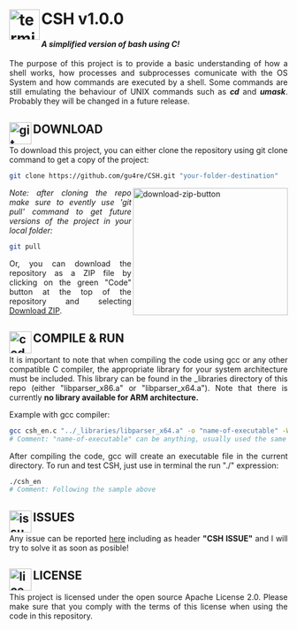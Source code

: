 # CSH v1.0.0 <img src="http://icons.iconarchive.com/icons/blackvariant/button-ui-system-apps/1024/Terminal-icon.png" alt="terminal-icon" width="55" height="55" align="left"/>
#### *A simplified version of bash using C!*

<p align="justify">The purpose of this project is to provide a basic understanding of how a shell works, how processes and subprocesses comunicate with the OS System and how commands are executed by a shell. Some commands are still emulating the behaviour of UNIX commands such as <b><i>cd</b></i> and <i><b>umask</b></i>. Probably they will be changed in a future release.</p>

## DOWNLOAD <img src="https://cdn3.iconfinder.com/data/icons/social-media-2169/24/social_media_social_media_logo_git-1024.png" alt="git-icon" width="40" height="40" align="left"/>

<p align="justify">To download this project, you can either clone the repository using git clone command to get a copy of the project:</p>

```bash
git clone https://github.com/gu4re/CSH.git "your-folder-destination"
```` 

<img src="https://imgur.com/5lNegb4.png" align="right" alt="download-zip-button" width="280" height="230"/>
<p align="justify"><i>Note: after cloning the repo make sure to evently use 'git pull' command to get future versions of the project in your local folder:</i></p>

```bash
git pull
````

<p align="justify">Or, you can download the repository as a ZIP file by clicking on the green "Code" button at the top of the repository and selecting <a href="https://github.com/gu4re/CSH/archive/refs/heads/main.zip">Download ZIP</a>.</p>

## COMPILE & RUN <img src="https://cdn3.iconfinder.com/data/icons/luchesa-vol-9/128/Html-512.png" alt="code-icon" width="40" height="40" align="left"/>

<p align="justify">It is important to note that when compiling the code using gcc or any other compatible C compiler, the appropriate library for your system architecture must be included. This library can be found in the _libraries directory of this repo (either "libparser_x86.a" or "libparser_x64.a"). Note that there is currently <b>no library available for ARM architecture.</b></p>
<p align="justify">Example with gcc compiler:</p>

```bash
gcc csh_en.c "../_libraries/libparser_x64.a" -o "name-of-executable" -Wall -Wextra -Wshadow
# Comment: "name-of-executable" can be anything, usually used the same name as the source file e.g "csh_en"
````
<p align="justify">After compiling the code, gcc will create an executable file in the current directory. To run and test CSH, just use in terminal the run "./" expression:</p>

```bash
./csh_en 
# Comment: Following the sample above
````

## ISSUES <img src="https://www.clker.com/cliparts/9/1/4/0/11954322131712176739question_mark_naught101_02.svg.hi.png" alt="issues-icon" width="40" height="40" align="left"/>

<p align="justify">Any issue can be reported <a href="https://github.com/gu4re/gu4re/issues">here<a> including as header <b>"CSH ISSUE"</b> and I will try to solve it as soon as posible!</p>

## LICENSE <img src="https://www.logomed-gabinet.pl/wp-content/uploads/2021/06/license-icon-2793454.png" alt="license-icon" width="40" height="40" align="left"/>

<p align="justify">This project is licensed under the open source Apache License 2.0. Please make sure that you comply with the terms of this license when using the code in this repository.</p>
